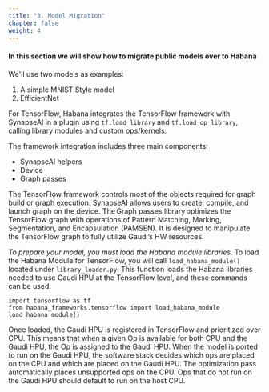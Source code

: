 ```yaml
---
title: "3. Model Migration"
chapter: false
weight: 4
---
```


#### In this section we will show how to migrate public models over to Habana

We'll use two models as examples: 
1. A simple MNIST Style model
2. EfficientNet

For TensorFlow, Habana integrates the TensorFlow framework with SynapseAI in a plugin using `tf.load_library` and `tf.load_op_library`, calling library modules and custom ops/kernels. 

The framework integration includes three main components: 
- SynapseAI helpers 
- Device 
- Graph passes 

The TensorFlow framework controls most of the objects required for graph build or graph execution. SynapseAI allows users to create, compile, and launch graph on the device. The Graph passes library optimizes the TensorFlow graph with operations of Pattern Matching, Marking, Segmentation, and Encapsulation (PAMSEN). It is designed to manipulate the TensorFlow graph to fully utilize Gaudi’s HW resources. 
 
*To prepare your model, you must load the Habana module libraries.*  To load the Habana Module for TensorFlow, you will call `load_habana_module()` located under `library_loader.py`. This function loads the Habana libraries needed to use Gaudi HPU at the TensorFlow level, and these commands can be used:  

```{python}
import tensorflow as tf 
from habana_frameworks.tensorflow import load_habana_module 
load_habana_module()
```
Once loaded, the Gaudi HPU is registered in TensorFlow and prioritized over CPU. This means that when a given Op is available for both CPU and the Gaudi HPU, the Op is assigned to the Gaudi HPU.  When the model is ported to run on the Gaudi HPU, the software stack decides which ops are placed on the CPU and which are placed on the Gaudi HPU.  The optimization pass automatically places unsupported ops on the CPU.  Ops that do not run on the Gaudi HPU should default to run on the host CPU.    